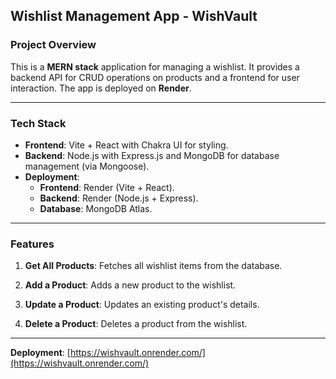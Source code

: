 ## Wishlist Management App - WishVault

### Project Overview

This is a **MERN stack** application for managing a wishlist. It provides a backend API for CRUD operations on products and a frontend for user interaction. The app is deployed on **Render**.

---

### Tech Stack

- **Frontend**: Vite + React with Chakra UI for styling.  
- **Backend**: Node.js with Express.js and MongoDB for database management (via Mongoose).  
- **Deployment**:  
  - **Frontend**: Render (Vite + React).  
  - **Backend**: Render (Node.js + Express).  
  - **Database**: MongoDB Atlas.  

---

### Features

1. **Get All Products**: Fetches all wishlist items from the database.  

2. **Add a Product**: Adds a new product to the wishlist.  

3. **Update a Product**: Updates an existing product's details.  

4. **Delete a Product**: Deletes a product from the wishlist.  
---

**Deployment**: [https://wishvault.onrender.com/](https://wishvault.onrender.com/)
